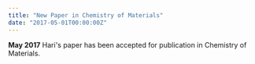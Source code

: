 ```yaml
---
title: "New Paper in Chemistry of Materials"
date: "2017-05-01T00:00:00Z"
---
```

**May 2017**  Hari's paper has been accepted for publication in Chemistry of Materials.